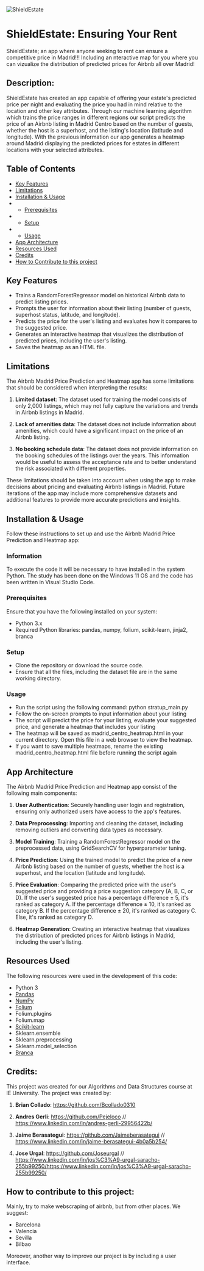 
![ShieldEstate](https://user-images.githubusercontent.com/126095106/235503538-04492a65-e4c1-42e0-85b0-9d5529f416d0.jpg)

# ShieldEstate: Ensuring Your Rent

ShieldEstate; an app where anyone seeking to rent can ensure a competitive price in Madrid!!! Including an nteractive map for you where you can vizualize the distribution of predicted prices for Airbnb all over Madrid!


## Description: 


ShieldEstate has created an app capable of offering your estate's predicted price per night and evaluating the price you had in mind relative to the location and other key attributes. Through our machine learning algorithm which trains the price ranges in different regions our script predicts the price of an Airbnb listing in Madrid Centro based on the number of guests, whether the host is a superhost, and the listing's location (latitude and longitude). With the previous information our app generates a heatmap around Madrid displaying the predicted prices for estates in different locations with your selected attributes. 

## Table of Contents

- [Key Features](#key-features)
- [Limitations](#limitations)
- [Installation & Usage](#installation--usage)
- - [Prerequisites](#prerequisites)
- - [Setup](#setup)
- - [Usage](#usage)
- [App Architecture](#app-architecture)
- [Resources Used](#resources-used)
- [Credits](#credits)
- [How to Contribute to this project](#how-to-contribute-to-this-project)

## Key Features

<span style="font-size: 14px;">

- Trains a RandomForestRegressor model on historical Airbnb data to predict listing prices.
- Prompts the user for information about their listing (number of guests, superhost status, latitude, and longitude).
- Predicts the price for the user's listing and evaluates how it compares to the suggested price.
- Generates an interactive heatmap that visualizes the distribution of predicted prices, including the user's listing.
- Saves the heatmap as an HTML file.

</span>

## Limitations

The Airbnb Madrid Price Prediction and Heatmap app has some limitations that should be considered when interpreting the results:

1. **Limited dataset**: The dataset used for training the model consists of only 2,000 listings, which may not fully capture the variations and trends in Airbnb listings in Madrid.

2. **Lack of amenities data**: The dataset does not include information about amenities, which could have a significant impact on the price of an Airbnb listing.

3. **No booking schedule data**: The dataset does not provide information on the booking schedules of the listings over the years. This information would be useful to assess the acceptance rate and to better understand the risk associated with different properties.

These limitations should be taken into account when using the app to make decisions about pricing and evaluating Airbnb listings in Madrid. Future iterations of the app may include more comprehensive datasets and additional features to provide more accurate predictions and insights.

## Installation & Usage

Follow these instructions to set up and use the Airbnb Madrid Price Prediction and Heatmap app:

### Information

To execute the code it will be necessary to have installed in the system Python. The study has been done on the Windows 11 OS and the code has been written in Visual Studio Code.

### Prerequisites

Ensure that you have the following installed on your system:

- Python 3.x
- Required Python libraries: pandas, numpy, folium, scikit-learn, jinja2, branca

### Setup

- Clone the repository or download the source code.
- Ensure that all the files, including the dataset file are in the same working directory.

### Usage

- Run the script using the following command: python stratup_main.py
- Follow the on-screen prompts to input information about your listing
- The script will predict the price for your listing, evaluate your suggested price, and generate a heatmap that includes your listing
- The heatmap will be saved as madrid_centro_heatmap.html in your current directory. Open this file in a web browser to view the heatmap.
- If you want to save multiple heatmaps, rename the existing madrid_centro_heatmap.html file before running the script again


## App Architecture

The Airbnb Madrid Price Prediction and Heatmap app consist of the following main components:

1. **User Authentication**: Securely handling user login and registration, ensuring only authorized users have access to the app's features.

2. **Data Preprocessing**: Importing and cleaning the dataset, including removing outliers and converting data types as necessary.

3. **Model Training**: Training a RandomForestRegressor model on the preprocessed data, using GridSearchCV for hyperparameter tuning.

4. **Price Prediction**: Using the trained model to predict the price of a new Airbnb listing based on the number of guests, whether the host is a superhost, and the location (latitude and longitude).

5. **Price Evaluation**: Comparing the predicted price with the user's suggested price and providing a price suggestion category (A, B, C, or D). If the user's suggested price has a percentage difference ± 5, it's ranked as category A. If the percentage difference ± 10, it's ranked as category B. If the percentage difference ± 20, it's ranked as category C. Else, it's ranked as category D.

6. **Heatmap Generation**: Creating an interactive heatmap that visualizes the distribution of predicted prices for Airbnb listings in Madrid, including the user's listing.


## Resources Used
The following resources were used in the development of this code:

- Python 3
- [Pandas]([url](https://pandas.pydata.org/))
- [NumPy]([url](https://numpy.org/))
- [Folium]([url](https://pypi.org/project/folium/))
- Folium.plugins
- Folium.map
- [Scikit-learn]([url](https://scikit-learn.org/stable/))
- Sklearn.ensemble
- Sklearn.preprocessing
- Sklearn.model_selection
- [Branca]([url](https://pypi.org/project/branca/))


## Credits:

This project was created for our Algorithms and Data Structures course at IE University. The project was created by:

1. **Brian Collado**: 
https://github.com/Bcollado0310

2. **Andres Gerli**: 
https://github.com/Pejeloco // https://www.linkedin.com/in/andres-gerli-29956422b/

3. **Jaime Berasategui**: 
https://github.com/Jaimeberasategui // https://www.linkedin.com/in/jaime-berasategui-4b0a5b254/
4. **Jose Urgal**: 
https://github.com/Joseurgal // https://www.linkedin.com/in/jos%C3%A9-urgal-saracho-255b99250/https://www.linkedin.com/in/jos%C3%A9-urgal-saracho-255b99250/ 

## How to contribute to this project:

Mainly, try to make webscraping of airbnb, but from other places. We suggest:
- Barcelona
- Valencia
- Sevilla
- Bilbao

Moreover, another way to improve our project is by including a user interface.
